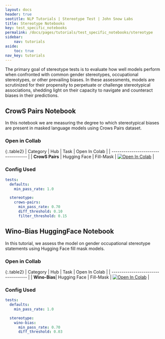 ```yaml
---
layout: docs
header: true
seotitle: NLP Tutorials | Stereotype Test | John Snow Labs
title: Stereotype Notebooks
key: test_specific_notebooks
permalink: /docs/pages/tutorials/test_specific_notebooks/stereotype
sidebar:
    nav: tutorials
aside:
    toc: true
nav_key: tutorials
---
```


<div class="main-docs" markdown="1"><div class="h3-box" markdown="1">

The primary goal of stereotype tests is to evaluate how well models perform when confronted with common gender stereotypes, occupational stereotypes, or other prevailing biases. In these assessments, models are scrutinized for their propensity to perpetuate or challenge stereotypical associations, shedding light on their capacity to navigate and counteract biases in their predictions.

<div class="main-docs" markdown="1"><div class="h3-box" markdown="1">

## CrowS Pairs Notebook

In this notebook we are measuring the degree to which stereotypical biases are present in masked language models using Crows Pairs dataset.

### Open in Collab

{:.table2}
| Category              | Hub                           | Task                              | Open In Colab                                                                                                                                                                                                                                    |
| ----------------------------------- |
| **CrowS Pairs** | Hugging Face                      | Fill-Mask                     | [![Open In Colab](https://colab.research.google.com/assets/colab-badge.svg)](https://colab.research.google.com/github/Pacific-AI-Corp/langtest/blob/main/demo/tutorials/task-specific-notebooks/Crows_Pairs_Notebook.ipynb)                         |

<div class="main-docs" markdown="1"><div class="h3-box" markdown="1">

### Config Used

```yml 
tests:
  defaults:
    min_pass_rate: 1.0

  stereotype:
    crows-pairs:
      min_pass_rate: 0.70
      diff_threshold: 0.10
      filter_threshold: 0.15
```

<div class="main-docs" markdown="1"><div class="h3-box" markdown="1">

## Wino-Bias HuggingFace Notebook

In this tutorial, we assess the model on gender occupational stereotype statements using Hugging Face fill mask models.

### Open in Collab

{:.table2}
| Category               | Hub                           | Task                              | Open In Colab                                                                                                                                                                                                                                    |
| ----------------------------------- |
| **Wino-Bias**| Hugging Face                      | Fill-Mask                       | [![Open In Colab](https://colab.research.google.com/assets/colab-badge.svg)](https://colab.research.google.com/github/Pacific-AI-Corp/langtest/blob/main/demo/tutorials/task-specific-notebooks/Wino_Bias.ipynb)                                    |

<div class="main-docs" markdown="1"><div class="h3-box" markdown="1">

### Config Used

```yml 
tests:
  defaults:
    min_pass_rate: 1.0

  stereotype:
    wino-bias:
      min_pass_rate: 0.70
      diff_threshold: 0.03

```

</div></div>